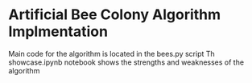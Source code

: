 # Artificial Bee Colony Algorithm Implmentation
Main code for the algorithm is located in the bees.py script
Th showcase.ipynb notebook shows the strengths and weaknesses of the algorithm

